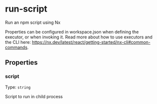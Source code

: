# run-script

Run an npm script using Nx

Properties can be configured in workspace.json when defining the executor, or when invoking it.
Read more about how to use executors and the CLI here: https://nx.dev/latest/react/getting-started/nx-cli#common-commands.

## Properties

### script

Type: `string`

Script to run in child process
